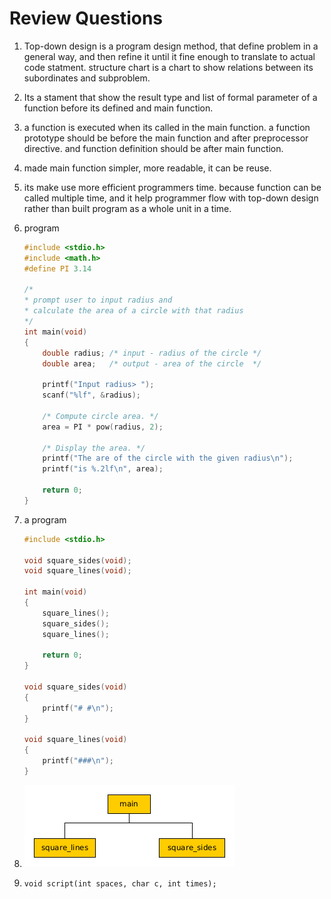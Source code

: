 # Review Questions

1. Top-down design is a program design method, that define problem in a general way, and then refine it until it fine enough to translate to actual code statment. structure chart is a chart to show relations between its subordinates and subproblem.
2. Its a stament that show the result type and list of formal parameter of a function before its defined and main function.
3. a function is executed when its called in the main function. a function prototype should be before the main function and after preprocessor directive. and function definition should be after main function.
4. made main function simpler, more readable, it can be reuse.
5. its make use more efficient programmers time. because function can be called multiple time, and it help programmer flow with top-down design rather than built program as a whole unit in a time.
6. program

    ```c
    #include <stdio.h>
    #include <math.h>
    #define PI 3.14

    /*
    * prompt user to input radius and 
    * calculate the area of a circle with that radius
    */
    int main(void)
    {
        double radius; /* input - radius of the circle */
        double area;   /* output - area of the circle  */

        printf("Input radius> ");
        scanf("%lf", &radius);

        /* Compute circle area. */
        area = PI * pow(radius, 2);

        /* Display the area. */
        printf("The are of the circle with the given radius\n");
        printf("is %.2lf\n", area);

        return 0;
    }
    ```

7. a program

    ```c
    #include <stdio.h>

    void square_sides(void);
    void square_lines(void);

    int main(void)
    {
        square_lines();
        square_sides();
        square_lines();

        return 0;
    }

    void square_sides(void)
    {
        printf("# #\n");
    }

    void square_lines(void)
    {
        printf("###\n");
    }
    ```

8. ![structure chart](structure_chart.bmp)

9. `void script(int spaces, char c, int times);`
